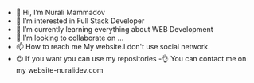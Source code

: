 - 👋 Hi, I’m Nurali Mammadov
- 👀 I’m interested in Full Stack Developer
- 🌱 I’m currently learning everything about WEB Development
- 💞️ I’m looking to collaborate on ...
- 📫 How to reach me My website.I don't use social network.
- 😉 If you want you can use my repositories
-👌 You can contact me on my website-nuralidev.com
